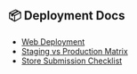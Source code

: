 ## 📦 Deployment Docs
- [Web Deployment](./docs/deployment/Web-Deployment.md)
- [Staging vs Production Matrix](./docs/deployment/Deploy-Matrix.md)
- [Store Submission Checklist](./docs/deployment/Store-Checklist.md)